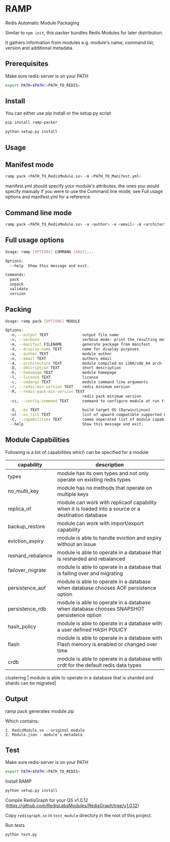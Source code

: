# RAMP

Redis Automatic Module Packaging

Similar to `npm init`, this packer bundles Redis Modules for later distribution.

It gathers information from modules e.g.
module's name, command list, version and additional metadata.

## Prerequisites

Make sure redis-server is on your PATH

```sh
export PATH=$PATH:<PATH_TO_REDIS>
```

## Install

You can either use pip install or the setup.py script

```sh
pip install ramp-packer
```

```sh
python setup.py install
```

## Usage

## Manifest mode

```sh
ramp pack <PATH_TO_RedisModule.so> -m <PATH_TO_Manifest.yml>
```

manifest.yml should specify your module's attributes, the ones you would specify manualy if you were to use
the Command line mode, see Full usage options and manifest.yml for a reference.

## Command line mode

```sh
ramp pack <PATH_TO_RedisModule.so> -a <author> -e <email> -A <architecture> -d <description> -h <homepage> -l <license> -c <cmdargs> -r <redis-min-version>
```

## Full usage options

```sh
Usage: ramp [OPTIONS] COMMAND [ARGS]...

Options:
  --help  Show this message and exit.

Commands:
  pack
  unpack
  validate
  version
```

## Packing

```sh
Usage: ramp pack [OPTIONS] MODULE

Options:
  -o, --output TEXT               output file name
  -v, --verbose                   verbose mode: print the resulting metadata
  -m, --manifest FILENAME         generate package from manifest
  -d, --display-name TEXT         name for display purposes
  -a, --author TEXT               module author
  -e, --email TEXT                authors email
  -A, --architecture TEXT         module compiled on i386/x86_64 arch
  -D, --description TEXT          short description
  -h, --homepage TEXT             module homepage
  -l, --license TEXT              license
  -c, --cmdargs TEXT              module command line arguments
  -r, --redis-min-version TEXT    redis minimum version
  -R, --redis-pack-min-version TEXT
                                  redis pack minimum version
  -cc, --config-command TEXT      command to configure module at run time

  -O, --os TEXT                   build target OS (Darwin/Linux)
  -ol --os_list TEXT              list of upward compatible supported OS, e.g. ["ubuntu14.04", "rhel7"]
  -C, --capabilities TEXT         comma seperated list of module capabilities
  --help                          Show this message and exit.
```

## Module Capabilities

Following is a list of capabilities which can be specified for a module

capability | description |
---------- | ----------- |
types | module has its own types and not only operate on existing redis types|
no_multi_key | module has no methods that operate on multiple keys|
replica_of | module can work with replicaof capability when it is loaded into a source or a destination database|
backup_restore | module can work with import/export capability|
eviction_expiry | module is able to handle eviction and expiry without an issue|
reshard_rebalance | module is able to operate in a database that is resharded and rebalanced|
failover_migrate | module is able to operate in a database that is failing over and migrating|
persistence_aof | module is able to operate in a database when database chooses AOF persistence option|
persistence_rdb | module is able to operate in a database when database chooses SNAPSHOT persistence option|
hash_policy | module is able to operate in a database with a user defined HASH POLICY|
flash | module is able to operate in a database with Flash memory is enabled or changed over time|
crdb | module is able to operate in a database with crdt for the default redis data types|    

clustering | module is able to operate in a database that is sharded and shards can be migrated|

## Output

ramp pack generates module.zip

Which contains:

    1. RedisModule.so - original module
    2. Module.json - module's metadata

## Test
Make sure redis-server is on your PATH

```sh
export PATH=$PATH:<PATH_TO_REDIS>
```

Install RAMP
```sh
python setup.py install
```

Compile RedisGraph for your OS v1.0.12 (https://github.com/RedisLabsModules/RedisGraph/tree/v1.0.12)

Copy `redisgraph.so` in `test_module` directory in the root of this project.

Run tests
```sh
python test.py
```
